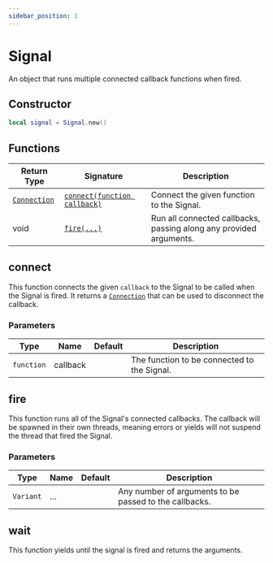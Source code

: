 ```yaml
---
sidebar_position: 1
---
```


# Signal

An object that runs multiple connected callback functions when fired.

## Constructor

```lua
local signal = Signal.new()
```

## Functions

|Return Type|Signature|Description|
|-|-|-|
|[`Connection`](connection)|[`connect(function callback)`](#connect)|Connect the given function to the Signal.|
|void|[`fire(...)`](#fire)|Run all connected callbacks, passing along any provided arguments.|

## connect

This function connects the given `callback` to the Signal to be called when the Signal is fired. It returns a [`Connection`](connection) that can be used to disconnect the callback.

### Parameters

|Type|Name|Default|Description|
|-|-|-|-|
|`function`|callback||The function to be connected to the Signal.|

## fire

This function runs all of the Signal's connected callbacks. The callback will be spawned in their own threads, meaning errors or yields will not suspend the thread that fired the Signal.

### Parameters

|Type|Name|Default|Description|
|-|-|-|-|
|`Variant`|...||Any number of arguments to be passed to the callbacks.|

## wait

This function yields until the signal is fired and returns the arguments.
